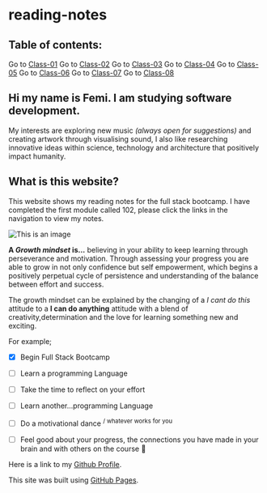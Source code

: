 # reading-notes
## Table of contents:

Go to [Class-01](https://femidacosta.github.io/reading-notes/class-01)
Go to [Class-02](https://femidacosta.github.io/reading-notes/class-02)
Go to [Class-03](https://femidacosta.github.io/reading-notes/class-03)
Go to [Class-04](https://femidacosta.github.io/reading-notes/class-04)
Go to [Class-05](https://femidacosta.github.io/reading-notes/class-05)
Go to [Class-06](https://femidacosta.github.io/reading-notes/class-06)
Go to [Class-07](https://femidacosta.github.io/reading-notes/class-07)
Go to [Class-08](https://femidacosta.github.io/reading-notes/class-08)


## Hi my name is Femi. I am studying software development.

My interests are exploring new music *(always open for suggestions)* and creating artwork through visualising sound, I also like researching innovative ideas within science, technology and architecture that positively impact humanity. 

## What is this website?

This website shows my reading notes for the full stack bootcamp. I have completed the first module called 102, please click the links in the navigation to view my notes.

![This is an image](https://images.pexels.com/photos/886521/pexels-photo-886521.jpeg?auto=compress&cs=tinysrgb&w=1260&h=750&dpr=1)


**A _Growth mindset_ is...** believing in your ability to keep learning through perseverance and motivation. Through assessing your progress you are able to grow in not only confidence but self empowerment, which begins a positively perpetual cycle of persistence and understanding of the balance between effort and success.

The growth mindset can be explained by the changing of a *I cant do this* attitude to a **I can do anything** attitude with a blend of creativity,determination and the love for learning something new and exciting.

For example;
- [x] Begin Full Stack Bootcamp 
- [ ] Learn a programming Language
- [ ] Take the time to reflect on your effort
- [ ] Learn another...programming Language
- [ ] Do a motivational dance <sup> / whatever works for you </sup>
- [ ] Feel good about your progress, the connections you have made in your brain and with others on the course :tada:


Here is a link to my [Github Profile](https://github.com/femidacosta).

This site was built using [GitHub Pages](https://pages.github.com/).


